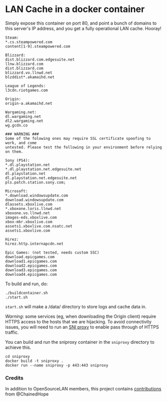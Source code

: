# LAN Cache in a docker container

Simply expose this container on port 80, and point a bunch of domains to this server's IP address, 
and you get a fully operational LAN cache. Hooray!

```
Steam:
*.cs.steampowered.com
content[1-9].steampowered.com

Blizzard:
dist.blizzard.com.edgesuite.net
llnw.blizzard.com
dist.blizzard.com
blizzard.vo.llnwd.net
blzddist*.akamaihd.net

League of Legends:
l3cdn.riotgames.com

Origin:
origin-a.akamaihd.net

Wargaming.net:
dl.wargaming.net
dl2.wargaming.net
wg.gcdn.co

### WARNING ###
Some of the folowing ones may require SSL certificate spoofing to work, and come
untested. Please test the following in your environment before relying on them. 

Sony (PS4):
*.dl.playstation.net 
*.dl.playstation.net.edgesuite.net 
dl.playstation.net 
dl.playstation.net.edgesuite.net 
pls.patch.station.sony.com;

Microsoft:
*.download.windowsupdate.com 
download.windowsupdate.com 
dlassets.xboxlive.com 
*.xboxone.loris.llnwd.net 
xboxone.vo.llnwd.net 
images-eds.xboxlive.com 
xbox-mbr.xboxlive.com 
assets1.xboxlive.com.nsatc.net 
assets1.xboxlive.com

Hirez:
hirez.http.internapcdn.net

Epic Games: (not tested, needs custom SSC)
download.epicgames.com 
download1.epicgames.com 
download2.epicgames.com 
download3.epicgames.com 
download4.epicgames.com 
```

To build and run, do:
```
./buildcontainer.sh
./start.sh
```

`start.sh` will make a /data/ directory to store logs and cache data in. 

*Warning*: some services (eg, when downloading the Origin client) require HTTPS access to the 
hosts that we are hijacking. To avoid connectivity issues, you will need to run an 
[SNI proxy](https://github.com/dlundquist/sniproxy) to enable pass through of HTTPS traffic. 

You can build and run the sniproxy container in the `sniproxy` directory to achieve this. 

```
cd sniproxy
docker build -t sniproxy .
docker run --name sniproxy -p 443:443 sniproxy
```
### Credits
In addition to OpenSourceLAN members, this project contains [contributions](https://github.com/OpenSourceLAN/origin-docker/pull/1) from @ChainedHope
